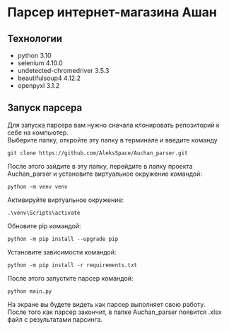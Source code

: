 # Парсер интернет-магазина Ашан  

## Технологии
- python 3.10
- selenium 4.10.0
- undetected-chromedriver 3.5.3
- beautifulsoup4 4.12.2
- openpyxl 3.1.2

## Запуск парсера
Для запуска парсера вам нужно сначала клонировать репозиторий к себе на компьютер.  
Выберите папку, откройте эту папку в терминале и введите команду
```
git clone https://github.com/AleksSpace/Auchan_parser.git
```

После этого зайдите в эту папку, перейдите в папку проекта Auchan_parser и установите виртуальное окружение командой:
```
python -m venv venv
```

Активируйте виртуальное окружение:
```
.\venv\Scripts\activate
```
Обновите pip командой:
```
python -m pip install --upgrade pip
```

Установите зависимости командой:
```
python -m pip install -r requirements.txt
```

После этого запустите парсер командой:
```
python main.py
```

На экране вы будете видеть как парсер выполняет свою работу.  
После того как парсер закончит, в папке Auchan_parser появится .xlsx файл с результатами парсинга.
